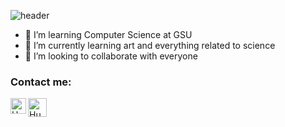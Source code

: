 ![header](https://capsule-render.vercel.app/api?type=wave&color=gradient&height=300&section=header&text=Huy%20Truong&fontSize=90)

- 👀 I’m learning Computer Science at GSU
- 🌱 I’m currently learning art and everything related to science
- 💞️ I’m looking to collaborate with everyone

### Contact me:

[<img align="left" alt="Huy Truong | Facebook" width="25px" src="https://cdn2.iconfinder.com/data/icons/social-media-icons-23/800/facebook-512.png" />][facebook]
[<img align="left" alt="Huy Truong | Instagram" width="30px" src="https://cdn.discordapp.com/attachments/648862760540569603/837391673410584576/png_instagram.png" />][instagram]

<!---
huygiatrng/huygiatrng is a ✨ special ✨ repository because its `README.md` (this file) appears on your GitHub profile.
You can click the Preview link to take a look at your changes.
--->

[facebook]: https://www.facebook.com/zwtrng.vn2711/
[instagram]: https://www.instagram.com/huytrng.d0n3/
